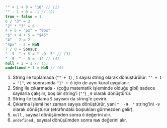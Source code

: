 
```js no-beautify
"" + 1 + 0 = "10" // (1)
"" - 1 + 0 = -1 // (2)
true + false = 1
6 / "3" = 2
"2" * "3" = 6
4 + 5 + "px" = "9px"
"$" + 4 + 5 = "$45"
"4" - 2 = 2
"4px" - 2 = NaN
7 / 0 = Sonsuz
" -9  " + 5 = " -9  5" // (3)
" -9  " - 5 = -14 // (4)
null + 1 = 1 // (5)
undefined + 1 = NaN // (6)
```

1. String ile toplamada (`"" + 1`) , `1` sayısı string olarak dönüştürülür: `"" + 1 = "1"`, ve sonrasında `"1" + 0` için de aynı kural uygulanır.
2. Sting ile çıkarmada `-` (çoğu matematik işleminde olduğu gibi) sadece sayılarla çalışılır, boş bir string'i (`""`) , `0` olarak dönüştürür.
3. String ile toplama `5` sayısını da string'e çevirir.
4. Çıkarma işlemi her zaman sayıya dönüştürür, yani `"  -9  "` string'ini `-9` olarak dönüştürür (etrafındaki boşlukları görmezden gelir).
5. `null` , sayısal dönüşümden sonra `0` değerini alır.
6. `undefined` , sayısal dönüşümden sonra `NaN` değerini alır.

